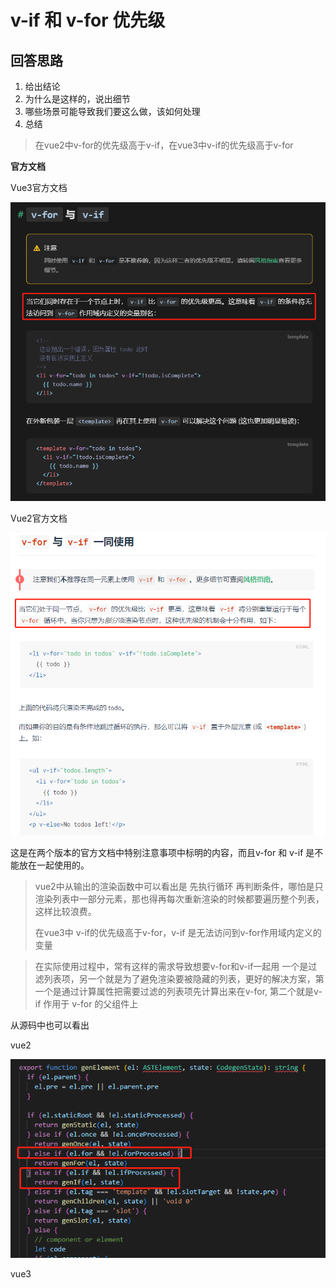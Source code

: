 # v-if 和 v-for 优先级

## 回答思路

1. 给出结论
2. 为什么是这样的，说出细节
3. 哪些场景可能导致我们要这么做，该如何处理
4. 总结

> 在vue2中v-for的优先级高于v-if，在vue3中v-if的优先级高于v-for

**官方文档**

Vue3官方文档

![v-for](./assets/v-for/1.png)

Vue2官方文档

![v-for](./assets/v-for/2.png)

这是在两个版本的官方文档中特别注意事项中标明的内容，而且v-for 和  v-if 是不能放在一起使用的。

> vue2中从输出的渲染函数中可以看出是 先执行循环 再判断条件，哪怕是只渲染列表中一部分元素，那也得再每次重新渲染的时候都要遍历整个列表，这样比较浪费。
>
> 在vue3中 v-if的优先级高于v-for，v-if 是无法访问到v-for作用域内定义的变量

> 在实际使用过程中，常有这样的需求导致想要v-for和v-if一起用
> 一个是过滤列表项，另一个就是为了避免渲染要被隐藏的列表，更好的解决方案，第一个是通过计算属性把需要过滤的列表项先计算出来在v-for, 第二个就是v-if 作用于 v-for 的父组件上

从源码中也可以看出

vue2

![v-for](./assets/v-for/3.png)

vue3
